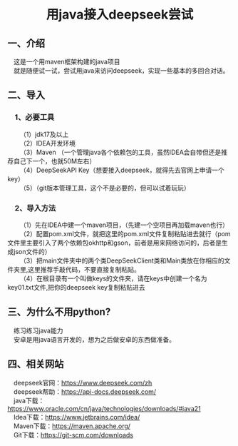 # <div style="text-align: center;">用java接入deepseek尝试</div>


## 一、介绍
&emsp;这是一个用maven框架构建的java项目  
&emsp;就是随便试一试，尝试用java来访问deepseek，实现一些基本的多回合对话。  


## 二、导入
### &emsp;1、必要工具
&emsp;&emsp;（1）jdk17及以上  
&emsp;&emsp;（2）IDEA开发环境  
&emsp;&emsp;（3）Maven （一个管理java各个依赖包的工具，虽然IDEA会自带但还是推荐自己下一个，也就50M左右）  
&emsp;&emsp;（4）DeepSeekAPI Key（想要接入deepseek，就得先去官网上申请一个key）  
&emsp;&emsp;（5）（git版本管理工具，这个不是必要的，但可以试着玩玩）  

### &emsp;2、导入方法
&emsp;&emsp;（1）先在IDEA中建一个maven项目，（先建一个空项目再加载maven也行）  
&emsp;&emsp;（2）配置pom.xml文件，就把这里的pom.xml文件复制粘贴进去就行（pom文件里主要引入了两个依赖包okhttp和gson，前者是用来网络访问的，后者是生成json文件的）  
&emsp;&emsp;（3）把main文件夹中的两个类DeepSeekClient类和Main类放在你相应的文件夹里,这里推荐手敲代码，不要直接复制粘贴。  
&emsp;&emsp;（4）在根目录有一个叫做keys的文件夹，请在keys中创建一个名为key01.txt文件,把你的deepseek key复制粘贴进去  


## 三、为什么不用python?
&emsp;练习练习java能力  
&emsp;安卓是用java语言开发的，想为之后做安卓的东西做准备。  





## 四、相关网站
&emsp;deepseek官网：https://www.deepseek.com/zh  
&emsp;deepseek帮助：https://api-docs.deepseek.com/  
&emsp;java下载：https://www.oracle.com/cn/java/technologies/downloads/#java21  
&emsp;Idea下载：https://www.jetbrains.com/idea/  
&emsp;Maven下载：https://maven.apache.org/  
&emsp;Git下载：https://git-scm.com/downloads  






